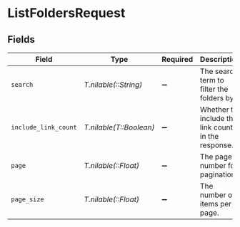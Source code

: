 # ListFoldersRequest


## Fields

| Field                                              | Type                                               | Required                                           | Description                                        | Example                                            |
| -------------------------------------------------- | -------------------------------------------------- | -------------------------------------------------- | -------------------------------------------------- | -------------------------------------------------- |
| `search`                                           | *T.nilable(::String)*                              | :heavy_minus_sign:                                 | The search term to filter the folders by.          |                                                    |
| `include_link_count`                               | *T.nilable(T::Boolean)*                            | :heavy_minus_sign:                                 | Whether to include the link count in the response. |                                                    |
| `page`                                             | *T.nilable(::Float)*                               | :heavy_minus_sign:                                 | The page number for pagination.                    | 1                                                  |
| `page_size`                                        | *T.nilable(::Float)*                               | :heavy_minus_sign:                                 | The number of items per page.                      | 50                                                 |
